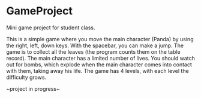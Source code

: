 # GameProject
Mini game project for student class.

This is a simple game where you move the main character (Panda) by using the right, left, down keys. With the spacebar, you can make a jump. 
The game is to collect all the leaves (the program counts them on the table record). 
The main character has a limited number of lives. 
You should watch out for bombs, which explode when the main character comes into contact with them, taking away his life. 
The game has 4 levels, with each level the difficulty grows.

~project in progress~
